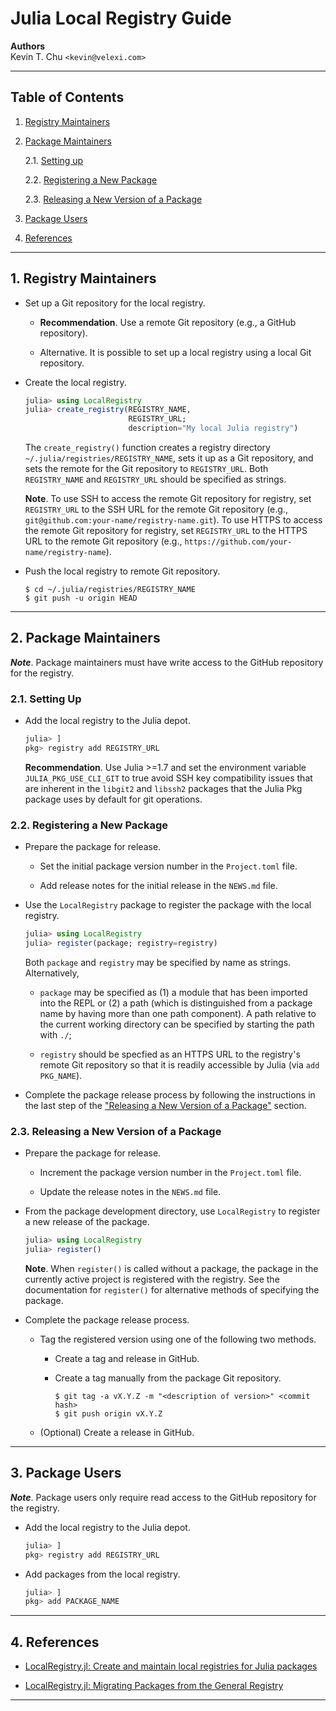 Julia Local Registry Guide
==========================

__Authors__  
Kevin T. Chu `<kevin@velexi.com>`

--------------------------------------------------------------------------------------------

Table of Contents
-----------------

1. [Registry Maintainers][#1]

2. [Package Maintainers][#2]

   2.1. [Setting up][#2.1]

   2.2. [Registering a New Package][#2.2]

   2.3. [Releasing a New Version of a Package][#2.3]

3. [Package Users][#3]

4. [References][#4]

--------------------------------------------------------------------------------------------

## 1. Registry Maintainers

* Set up a Git repository for the local registry.

  * __Recommendation__. Use a remote Git repository (e.g., a GitHub repository).

  * Alternative. It is possible to set up a local registry using a local Git repository.

* Create the local registry.

  ```julia
  julia> using LocalRegistry
  julia> create_registry(REGISTRY_NAME,
                         REGISTRY_URL;
                         description="My local Julia registry")
  ```

  The `create_registry()` function creates a registry directory
  `~/.julia/registries/REGISTRY_NAME`, sets it up as a Git repository, and sets the
  remote for the Git repository to `REGISTRY_URL`. Both `REGISTRY_NAME` and `REGISTRY_URL`
  should be specified as strings.

  __Note__. To use SSH to access the remote Git repository for registry, set
  `REGISTRY_URL` to the SSH URL for the remote Git repository (e.g.,
  `git@github.com:your-name/registry-name.git`). To use HTTPS to access the remote Git
  repository for registry, set `REGISTRY_URL` to the HTTPS URL to the remote Git repository
  (e.g., `https://github.com/your-name/registry-name`).

* Push the local registry to remote Git repository.

  ```shell
  $ cd ~/.julia/registries/REGISTRY_NAME
  $ git push -u origin HEAD
  ```

--------------------------------------------------------------------------------------------

## 2. Package Maintainers

___Note___. Package maintainers must have write access to the GitHub repository for the
registry.

### 2.1. Setting Up

* Add the local registry to the Julia depot.

  ```julia
  julia> ]
  pkg> registry add REGISTRY_URL
  ```

  __Recommendation__. Use Julia >=1.7 and set the environment variable
  `JULIA_PKG_USE_CLI_GIT` to true avoid SSH key compatibility issues that are inherent in
  the `libgit2` and `libssh2` packages that the Julia Pkg package uses by default for git
  operations.

### 2.2. Registering a New Package

* Prepare the package for release.

  * Set the initial package version number in the `Project.toml` file.

  * Add release notes for the initial release in the `NEWS.md` file.

* Use the `LocalRegistry` package to register the package with the local registry.

  ```julia
  julia> using LocalRegistry
  julia> register(package; registry=registry)
  ```

  Both `package` and `registry` may be specified by name as strings. Alternatively,

  * `package` may be specified as (1) a module that has been imported into the REPL or
    (2) a path (which is distinguished from a package name by having more than one path
    component). A path relative to the current working directory can be specified by
    starting the path with `./`;

  * `registry` should be specfied as an HTTPS URL to the registry's remote Git repository
    so that it is readily accessible by Julia (via `add PKG_NAME`).

* Complete the package release process by following the instructions in the last step of
  the ["Releasing a New Version of a Package"][#2.3] section.

### 2.3. Releasing a New Version of a Package

* Prepare the package for release.

  * Increment the package version number in the `Project.toml` file.

  * Update the release notes in the `NEWS.md` file.

* From the package development directory, use `LocalRegistry` to register a new release of
  the package.

  ```julia
  julia> using LocalRegistry
  julia> register()
  ```

  __Note__. When `register()` is called without a package, the package in the currently
  active project is registered with the registry. See the documentation for `register()`
  for alternative methods of specifying the package.

* Complete the package release process.

  * Tag the registered version using one of the following two methods.

    * Create a tag and release in GitHub.

    * Create a tag manually from the package Git repository.

      ```shell
      $ git tag -a vX.Y.Z -m "<description of version>" <commit hash>
      $ git push origin vX.Y.Z
      ```

  * (Optional) Create a release in GitHub.

--------------------------------------------------------------------------------------------

## 3. Package Users

___Note___. Package users only require read access to the GitHub repository for the
registry.

* Add the local registry to the Julia depot.

  ```julia
  julia> ]
  pkg> registry add REGISTRY_URL
  ```

* Add packages from the local registry.

  ```julia
  julia> ]
  pkg> add PACKAGE_NAME
  ```

--------------------------------------------------------------------------------------------

## 4. References

* [LocalRegistry.jl: Create and maintain local registries for Julia packages][local-registry]

* [LocalRegistry.jl: Migrating Packages from the General Registry][local-registry-migration]

--------------------------------------------------------------------------------------------

[----------------------------------- INTERNAL LINKS -----------------------------------]: #

[#1]: #1-registry-maintainers

[#2]: #2-package-maintainers
[#2.1]: #21-setting-up
[#2.2]: #22-registering-a-new-package
[#2.3]: #23-releasing-a-new-version-of-a-package

[#3]: #3-package-users

[#4]: #4-references

[------------------------------------- REFERENCES -------------------------------------]: #

[local-registry]: https://github.com/GunnarFarneback/LocalRegistry.jl
[local-registry-migration]: https://github.com/GunnarFarneback/LocalRegistry.jl/blob/master/docs/migration_from_general.md
